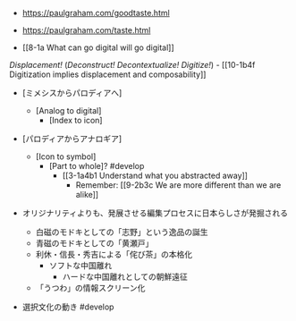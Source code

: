 - https://paulgraham.com/goodtaste.html
- https://paulgraham.com/taste.html

- [[8-1a What can go digital will go digital]]

*Displacement!* (*Deconstruct!* *Decontextualize!* *Digitize!*)
	- [[10-1b4f Digitization implies displacement and composability]]

- [ミメシスからパロディアへ]
	- [Analog to digital]
		- [Index to icon]
- [パロディアからアナロギア]
	- [Icon to symbol]
		- [Part to whole]? #develop
			- [[3-1a4b1 Understand what you abstracted away]]
				- Remember: [[9-2b3c We are more different than we are alike]]

- オリジナリティよりも、発展させる編集プロセスに日本らしさが発掘される
	- 白磁のモドキとしての「志野」という逸品の誕生
	- 青磁のモドキとしての「黄瀬戸」
	- 利休・信長・秀吉による「侘び茶」の本格化
		- ソフトな中国離れ
			- ハードな中国離れとしての朝鮮遠征
	- 「うつわ」の情報スクリーン化

- 選択文化の動き #develop 